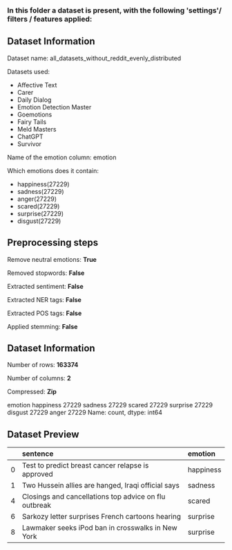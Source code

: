 
### In this folder a dataset is present, with the following 'settings'/ filters / features applied:

## Dataset Information

Dataset name: all_datasets_without_reddit_evenly_distributed

Datasets used:

- Affective Text 
- Carer 
- Daily Dialog 
- Emotion Detection Master 
- Goemotions 
- Fairy Tails 
- Meld Masters 
- ChatGPT 
- Survivor 



Name of the emotion column: emotion


Which emotions does it contain: 

- happiness(27229)
- sadness(27229)
- anger(27229)
- scared(27229)
- surprise(27229)
- disgust(27229)



## Preprocessing steps

Remove neutral emotions: __True__

Removed stopwords: __False__

Extracted sentiment: __False__

Extracted NER tags: __False__

Extracted POS tags: __False__

 

Applied stemming: __False__

## Dataset Information

Number of rows: __163374__


Number of columns: __2__

Compressed: __Zip__




emotion
happiness    27229
sadness      27229
scared       27229
surprise     27229
disgust      27229
anger        27229
Name: count, dtype: int64



## Dataset Preview
|    | sentence                                              | emotion   |
|---:|:------------------------------------------------------|:----------|
|  0 | Test to predict breast cancer relapse is approved     | happiness |
|  1 | Two Hussein allies are hanged, Iraqi official says    | sadness   |
|  4 | Closings and cancellations top advice on flu outbreak | scared    |
|  6 | Sarkozy letter surprises French cartoons hearing      | surprise  |
|  8 | Lawmaker seeks iPod ban in crosswalks in New York     | surprise  |


 


